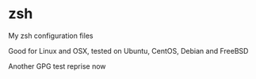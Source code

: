 # zsh
My zsh configuration files

Good for Linux and OSX, tested on Ubuntu, CentOS, Debian and FreeBSD

Another GPG test reprise now
